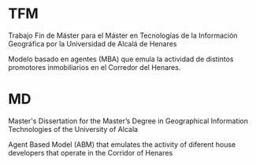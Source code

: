 # TFM

Trabajo Fin de Máster para el Máster en Tecnologías de la Información Geográfica por la  Universidad de Alcalá de Henares

Modelo basado en agentes (MBA) que emula la actividad de distintos promotores inmobiliarios en el Corredor del Henares.

# MD

Master's Dissertation for the Master’s Degree in Geographical Information Technologies of the University of Alcala

Agent Based Model (ABM) that emulates the activity of diferent house developers that operate in the Corridor of Henares
